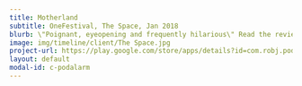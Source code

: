 ```yaml
---
title: Motherland
subtitle: OneFestival, The Space, Jan 2018
blurb: \"Poignant, eyeopening and frequently hilarious\" Read the reviews [theatrebox](https://theatrebox.blog/2018/01/12/programme-b-the-one-festival-the-space/){:target="_blank"} and [The Upcoming](https://www.theupcoming.co.uk/2018/01/11/the-one-festival-programme-b-at-the-space-a-heady-mix-of-gender-race-depression-redemption-and-lots-of-laughs-theatre-review){:target="_blank"}.
image: img/timeline/client/The Space.jpg
project-url: https://play.google.com/store/apps/details?id=com.robj.podalarm
layout: default
modal-id: c-podalarm
---
```


